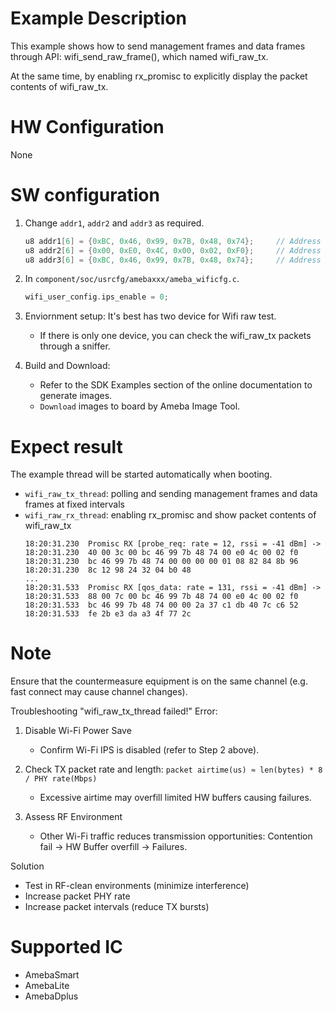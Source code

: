 # Example Description

This example shows how to send management frames and data frames through API: wifi_send_raw_frame(), which named wifi_raw_tx.

At the same time, by enabling rx_promisc to explicitly display the packet contents of wifi_raw_tx.

# HW Configuration

None

# SW configuration

1. Change `addr1`, `addr2` and `addr3` as required.
	```C
	u8 addr1[6] = {0xBC, 0x46, 0x99, 0x7B, 0x48, 0x74};		// Address 1, should be the mac address of destination
	u8 addr2[6] = {0x00, 0xE0, 0x4C, 0x00, 0x02, 0xF0};		// Address 2, should be the mac address of myself as master
	u8 addr3[6] = {0xBC, 0x46, 0x99, 0x7B, 0x48, 0x74};		// Address 3, shoule be the BSSID
	```
2. In `component/soc/usrcfg/amebaxxx/ameba_wificfg.c`.
	```C
	wifi_user_config.ips_enable = 0;
	```

3. Enviornment setup: It's best has two device for Wifi raw test.
   * If there is only one device, you can check the wifi_raw_tx packets through a sniffer.

4. Build and Download:
   * Refer to the SDK Examples section of the online documentation to generate images.
   * `Download` images to board by Ameba Image Tool.

# Expect result

The example thread will be started automatically when booting.
   * `wifi_raw_tx_thread`: polling and sending management frames and data frames at fixed intervals
   * `wifi_raw_rx_thread`: enabling rx_promisc and show packet contents of wifi_raw_tx
		```
		18:20:31.230  Promisc RX [probe_req: rate = 12, rssi = -41 dBm] ->
		18:20:31.230  40 00 3c 00 bc 46 99 7b 48 74 00 e0 4c 00 02 f0
		18:20:31.230  bc 46 99 7b 48 74 00 00 00 00 01 08 82 84 8b 96
		18:20:31.230  8c 12 98 24 32 04 b0 48
		...
		18:20:31.533  Promisc RX [qos_data: rate = 131, rssi = -41 dBm] ->
		18:20:31.533  88 00 7c 00 bc 46 99 7b 48 74 00 e0 4c 00 02 f0
		18:20:31.533  bc 46 99 7b 48 74 00 00 2a 37 c1 db 40 7c c6 52
		18:20:31.533  fe 2b e3 da a3 4f 77 2c
		```

# Note

Ensure that the countermeasure equipment is on the same channel (e.g. fast connect may cause channel changes).

Troubleshooting "wifi_raw_tx_thread failed!" Error:
1. Disable Wi-Fi Power Save
   * Confirm Wi-Fi IPS is disabled (refer to Step 2 above).

2. Check TX packet rate and length: `packet airtime(us) ≈ len(bytes) * 8 / PHY rate(Mbps)`
   * Excessive airtime may overfill limited HW buffers causing failures.

3. Assess RF Environment
   * Other Wi-Fi traffic reduces transmission opportunities: Contention fail -> HW Buffer overfill -> Failures.

Solution
* Test in RF-clean environments (minimize interference)
* Increase packet PHY rate
* Increase packet intervals (reduce TX bursts)

# Supported IC

- AmebaSmart
- AmebaLite
- AmebaDplus
